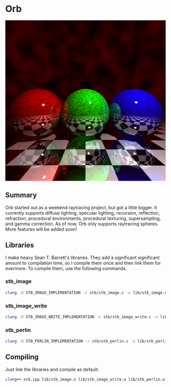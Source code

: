# Orb

![Alt text](https://github.com/CobaltXII/orb/blob/master/img/orb_3.png?raw=true)

## Summary

Orb started out as a weekend raytracing project, but got a little bigger. It currently supports diffuse lighting, specular lighting, recursion, reflection, refraction, procedural environments, procedural texturing, supersampling, and gamma correction. As of now, Orb only supports raytracing spheres. More features will be added soon!

## Libraries

I make heavy Sean T. Barrett's libraries. They add a significant significant amount to compilation time, so I compile them once and then link them for evermore. To compile them, use the following commands.

### stb_image

```bash
clang -D STB_IMAGE_IMPLEMENTATION -c stb/stb_image.c -o lib/stb_image.o -Ofast
```

### stb_image_write

```bash
clang -D STB_IMAGE_WRITE_IMPLEMENTATION -c stb/stb_image_write.c -o lib/stb_image_write.o -Ofast
```

### stb_perlin

```bash
clang -D STB_PERLIN_IMPLEMENTATION -c stb/stb_perlin.c -o lib/stb_perlin.o -Ofast
```

## Compiling

Just link the libraries and compile as default.

```bash
clang++ orb.cpp lib/stb_image.o lib/stb_image_write.o lib/stb_perlin.o -o orb -std=c++11 -Ofast && ./orb
```